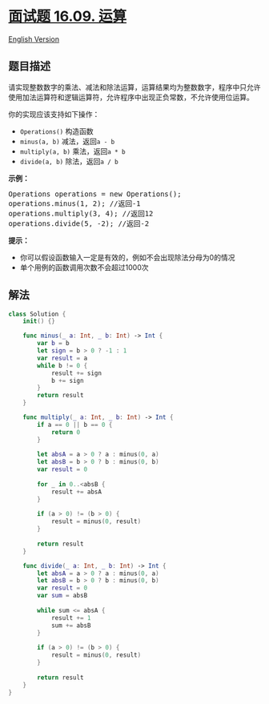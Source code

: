 # [面试题 16.09. 运算](https://leetcode.cn/problems/operations-lcci)

[English Version](/lcci/16.09.Operations/README_EN.md)

## 题目描述

<!-- 这里写题目描述 -->
<p>请实现整数数字的乘法、减法和除法运算，运算结果均为整数数字，程序中只允许使用加法运算符和逻辑运算符，允许程序中出现正负常数，不允许使用位运算。</p>
<p>你的实现应该支持如下操作：</p>
<ul>
<li><code>Operations()</code> 构造函数</li>
<li><code>minus(a, b)</code> 减法，返回<code>a - b</code></li>
<li><code>multiply(a, b)</code> 乘法，返回<code>a * b</code></li>
<li><code>divide(a, b)</code> 除法，返回<code>a / b</code></li>
</ul>
<p><strong>示例：</strong></p>
<pre>Operations operations = new Operations();
operations.minus(1, 2); //返回-1
operations.multiply(3, 4); //返回12
operations.divide(5, -2); //返回-2
</pre>
<p><strong>提示：</strong></p>
<ul>
<li>你可以假设函数输入一定是有效的，例如不会出现除法分母为0的情况</li>
<li>单个用例的函数调用次数不会超过1000次</li>
</ul>

## 解法

<!-- tabs:start -->

```swift
class Solution {
    init() {}

    func minus(_ a: Int, _ b: Int) -> Int {
        var b = b
        let sign = b > 0 ? -1 : 1
        var result = a
        while b != 0 {
            result += sign
            b += sign
        }
        return result
    }

    func multiply(_ a: Int, _ b: Int) -> Int {
        if a == 0 || b == 0 {
            return 0
        }
        
        let absA = a > 0 ? a : minus(0, a)
        let absB = b > 0 ? b : minus(0, b)
        var result = 0
        
        for _ in 0..<absB {
            result += absA
        }
        
        if (a > 0) != (b > 0) {
            result = minus(0, result)
        }
        
        return result
    }

    func divide(_ a: Int, _ b: Int) -> Int {
        let absA = a > 0 ? a : minus(0, a)
        let absB = b > 0 ? b : minus(0, b)
        var result = 0
        var sum = absB
        
        while sum <= absA {
            result += 1
            sum += absB
        }
        
        if (a > 0) != (b > 0) {
            result = minus(0, result)
        }
        
        return result
    }
}
```

<!-- tabs:end -->

<!-- end -->
